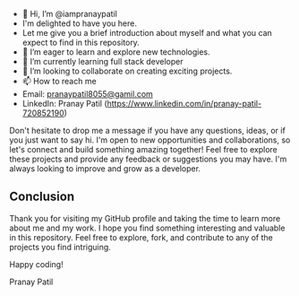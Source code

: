- 👋 Hi, I’m @iampranaypatil
-  I'm delighted to have you here. 
-  Let me give you a brief introduction about myself and what you can expect to find in this repository.
- 👀 I’m eager to learn and explore new technologies.
- 🌱 I’m currently learning full stack developer
- 💞️ I’m looking to collaborate on creating exciting projects.
- 📫 How to reach me 
- Email: pranaypatil8055@gamil.com
- LinkedIn: Pranay Patil (https://www.linkedin.com/in/pranay-patil-720852190)

Don't hesitate to drop me a message if you have any questions, ideas, or if you just want to say hi. 
I'm open to new opportunities and collaborations, so let's connect and build something amazing together!
Feel free to explore these projects and provide any feedback or suggestions you may have. 
I'm always looking to improve and grow as a developer.


## Conclusion

Thank you for visiting my GitHub profile and taking the time to learn more about me and my work. 
I hope you find something interesting and valuable in this repository. 
Feel free to explore, fork, and contribute to any of the projects you find intriguing.

Happy coding!

Pranay Patil
